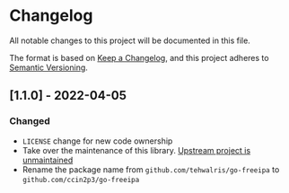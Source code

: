 # Changelog

All notable changes to this project will be documented in this file.

The format is based on [Keep a Changelog](https://keepachangelog.com/en/1.0.0/),
and this project adheres to [Semantic Versioning](https://semver.org/spec/v2.0.0.html).

## [1.1.0] - 2022-04-05

### Changed

- `LICENSE` change for new code ownership
- Take over the maintenance of this library. [Upstream project is unmaintained](https://github.com/tehwalris/go-freeipa#unmaintained)
- Rename the package name from `github.com/tehwalris/go-freeipa` to `github.com/ccin2p3/go-freeipa`
